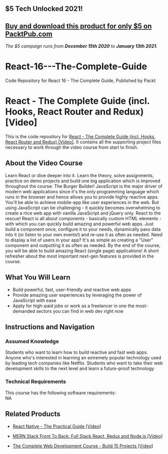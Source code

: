 ## $5 Tech Unlocked 2021!
[Buy and download this product for only $5 on PacktPub.com](https://www.packtpub.com/)
-----
*The $5 campaign         runs from __December 15th 2020__ to __January 13th 2021.__*

# React-16---The-Complete-Guide
Code Repository for React 16 - The Complete Guide, Published by Packt
# React - The Complete Guide (incl. Hooks, React Router and Redux) [Video]
This is the code repository for [React - The Complete Guide (incl. Hooks, React Router and Redux) [Video]](https://www.packtpub.com/application-development/react-complete-guide-incl-hooks-react-router-and-redux-video). It contains all the supporting project files necessary to work through the video course from start to finish.
## About the Video Course
Learn React or dive deeper into it. Learn the theory, solve assignments, practice on demo projects and build one big application which is improved throughout the course: The Burger Builder! JavaScript is the major driver of modern web applications since it's the only programming language which runs in the browser and hence allows you to provide highly reactive apps. You'll be able to achieve mobile-app like user experiences in the web. But using JavaScript can be challenging - it quickly becomes overwhelming to create a nice web app with vanilla JavaScript and jQuery only. React to the rescue! React is all about components - basically custom HTML elements - with which you can quickly build amazing and powerful web apps. Just build a component once, configure it to your needs, dynamically pass data into it (or listen to your own events!) and re-use it as often as needed. Need to display a list of users in your app? It's as simple as creating a "User" component and outputting it as often as needed. By the end of the course, you will be able to build amazing React (single page) applications! A short refresher about the most important next-gen features is provided in the course.
<H2>What You Will Learn</H2>
<DIV class=book-info-will-learn-text>
<UL>
<LI>Build powerful, fast, user-friendly and reactive web apps
<LI>Provide amazing user experiences by leveraging the power of JavaScript with ease
<LI>Apply for high-paid jobs or work as a freelancer in one the most-demanded sectors you can find in web dev right now</LI></UL></DIV>

## Instructions and Navigation
### Assumed Knowledge
Students who want to learn how to build reactive and fast web apps. Anyone who's interested in learning an extremely popular technology used by leading tech companies like Netflix. Students who want to take their web development skills to the next level and learn a future-proof technology
### Technical Requirements
This course has the following software requirements:<br/>
NA

## Related Products
* [React Native - The Practical Guide [Video]](https://www.packtpub.com/web-development/react-native-practical-guide-video)

* [MERN Stack Front To Back: Full Stack React, Redux and Node.js [Video]](https://www.packtpub.com/networking-and-servers/mern-stack-front-back-full-stack-react-redux-and-nodejs-video)

* [The Complete Web Development Course - Build 15 Projects [Video]](https://www.packtpub.com/web-development/complete-web-development-course-build-15-projects-video)
